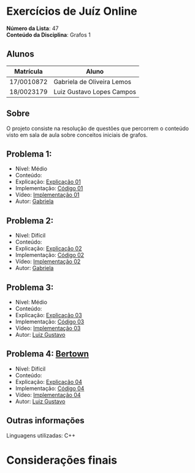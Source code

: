 # Exercícios de Juíz Online

**Número da Lista**: 47 <br>
**Conteúdo da Disciplina**: Grafos 1<br>

## Alunos
|Matrícula | Aluno |
| -- | -- |
| 17/0010872  |  Gabriela de Oliveira Lemos |
| 18/0023179  | Luiz Gustavo Lopes Campos   |

## Sobre 
O projeto consiste na resolução de questões que percorrem o conteúdo visto em sala de aula sobre conceitos iniciais de grafos. 

## Problema 1: []()

- Nível: Médio
- Conteúdo: 
- Explicação: [Explicação 01](https://github.com/projeto-de-algoritmos-2024/Grafos1_Codeforces/blob/master/explicacao/explicacao01.md)
- Implementação: [Código 01](https://github.com/projeto-de-algoritmos-2024/Grafos1_Codeforces/blob/master/codigos/questao01.cpp)
- Vídeo: [Implementação 01]() 
- Autor: [Gabriela](https://github.com/heylisten64)

## Problema 2: []()

- Nível: Difícil
- Conteúdo: 
- Explicação: [Explicação 02](https://github.com/projeto-de-algoritmos-2024/Grafos1_Codeforces/blob/master/explicacao/explicacao02.md)
- Implementação: [Código 02](https://github.com/projeto-de-algoritmos-2024/Grafos1_Codeforces/blob/master/codigos/questao02.cpp)
- Vídeo: [Implementação 02]()
- Autor: [Gabriela](https://github.com/heylisten64)

## Problema 3: []()

- Nível: Médio
- Conteúdo: 
- Explicação: [Explicação 03](https://github.com/projeto-de-algoritmos-2024/Grafos1_Codeforces/blob/master/explicacao/explicacao03.md)
- Implementação: [Código 03](https://github.com/projeto-de-algoritmos-2024/Grafos1_Codeforces/blob/master/codigos/questao03.cpp)
- Vídeo: [Implementação 03]()
- Autor: [Luiz Gustavo](https://github.com/luiz-gl-campos)

## Problema 4: [Bertown](https://codeforces.com/problemset/problem/118/E)

- Nível: Difícil
- Conteúdo: 
- Explicação: [Explicação 04](https://github.com/projeto-de-algoritmos-2024/Grafos1_Codeforces/blob/master/explicacao/explicacao04.md)
- Implementação: [Código 04](https://github.com/projeto-de-algoritmos-2024/Grafos1_Codeforces/blob/master/codigos/questao04.cpp)
- Vídeo: [Implementação 04]()
- Autor: [Luiz Gustavo](https://github.com/luiz-gl-campos)

<!--
## Screenshots
Adicione 3 ou mais screenshots do projeto em funcionamento.
-->

## Outras informações
Linguagens utilizadas: C++

<!-- ## Instalação 
**Linguagem**: C++<br>
**Framework**: (caso exista)<br>
 Descreva os pré-requisitos para rodar o seu projeto e os comandos necessários.

## Uso 
Explique como usar seu projeto caso haja algum passo a passo após o comando de execução.

## Outros 
Quaisquer outras informações sobre seu projeto podem ser descritas abaixo.

-->
# Considerações finais


